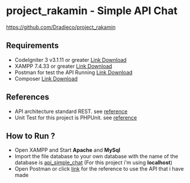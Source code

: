 # project_rakamin - Simple API Chat

https://github.com/Dradieco/project_rakamin

## Requirements

- CodeIgniter 3 v3.1.11 or greater [Link Download](https://codeigniter.com/userguide3/installation/downloads.html)
- XAMPP 7.4.33 or greater [Link Download](https://www.apachefriends.org/download.html)
- Postman for test the API Running [Link Download](https://www.postman.com/downloads/)
- Composer [Link Download](https://getcomposer.org/)

## References

- API architecture standard REST. see [reference](https://github.com/chriskacerguis/codeigniter-restserver)
- Unit Test for this project is PHPUnit. see [reference](https://github.com/kenjis/ci-phpunit-test)

## How to Run ?

- Open XAMPP and Start **Apache** and **MySql**
- Import the file database to your own database with the name of the database is [api_simple_chat](https://github.com/Dradieco/project_rakamin/tree/main/database) (For this project i'm using **localhost**)
- Open Postman or click [link](https://www.postman.com/rickyraven20/workspace/mini-project-rakamin) for the reference to use the API that i have made
